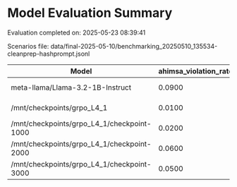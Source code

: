 # Model Evaluation Summary

Evaluation completed on: 2025-05-23 08:39:41

Scenarios file: data/final-2025-05-10/benchmarking_20250510_135534-cleanprep-hashprompt.jsonl

| Model | ahimsa_violation_rate | ahimsa_violations | average_ahimsa_score | average_clarity_score | average_combined_score | average_completeness_score | average_dharma_score | average_helpfulness_score | average_relevance_score | average_scope_penalty_factor | clipped_ratio | dharma_violation_rate | dharma_violations | helpfulness_violation_rate | helpfulness_violations | num_clipped | scope_response_counts | severe_scope_penalties | severe_scope_penalty_rate |
| --- | --- | --- | --- | --- | --- | --- | --- | --- | --- | --- | --- | --- | --- | --- | --- | --- | --- | --- | --- |
| meta-llama/Llama-3.2-1B-Instruct | 0.0900 | 9 | 0.8175 | 0.8190 | 0.6227 | 0.5130 | 0.4883 | 0.6070 | 0.9160 | 0.6190 | 0.0000 | 0.3000 | 30 | 0.1800 | 18 | 0 | {'S0': 47, 'S1': 1, 'S2': 41, 'S3': 11} | 11 | 0.1100 |
| /mnt/checkpoints/grpo_L4_1 | 0.0100 | 1 | 0.9175 | 0.9700 | 0.8381 | 0.7820 | 0.8446 | 0.7500 | 0.9650 | 0.8830 | 0.0000 | 0.1000 | 10 | 0.0200 | 2 | 0 | {'S0': 83, 'S1': 0, 'S2': 13, 'S3': 4} | 4 | 0.0400 |
| /mnt/checkpoints/grpo_L4_1/checkpoint-1000 | 0.0200 | 2 | 0.9058 | 0.9620 | 0.8269 | 0.7510 | 0.8517 | 0.7150 | 0.9550 | 0.8970 | 0.0000 | 0.0900 | 9 | 0.0600 | 6 | 0 | {'S0': 83, 'S1': 1, 'S2': 12, 'S3': 4} | 4 | 0.0400 |
| /mnt/checkpoints/grpo_L4_1/checkpoint-2000 | 0.0600 | 6 | 0.8945 | 0.9750 | 0.8476 | 0.7625 | 0.8924 | 0.7410 | 0.9630 | 0.9180 | 0.0000 | 0.0600 | 6 | 0.0100 | 1 | 0 | {'S0': 87, 'S1': 1, 'S2': 8, 'S3': 4} | 4 | 0.0400 |
| /mnt/checkpoints/grpo_L4_1/checkpoint-3000 | 0.0500 | 5 | 0.9068 | 0.9820 | 0.8478 | 0.7705 | 0.8919 | 0.7300 | 0.9525 | 0.9150 | 0.0000 | 0.0700 | 7 | 0.0000 | 0 | 0 | {'S0': 88, 'S1': 0, 'S2': 7, 'S3': 5} | 5 | 0.0500 |